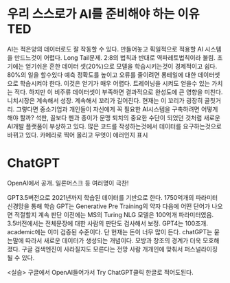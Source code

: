 # 우리 스스로가 AI를 준비해야 하는 이유 TED
AI는 적은양의 데이터로도 잘 작동할 수 있다.
만들어놓고 획일적으로 적용할 AI 시스템을 만드느것이 어렵다.
Long Tail문제. 2:8의 법칙과 반대로 역파레토법칙이라 불림.
초기에는 얻기쉬운 흔한 데이터 셋(20%)으로 모델을 학습시키는것이 경제적이고 쉽다. 80%의 일을 할수있다
예측 정확도를 높이고 오류를 줄이려면 롱테일에 대한 데이터셋으로 학습시켜야 한다. 이것은 얻기가 매우 어렵다.
트레이닝을 시켜도 얻을수 있는 가치는 적다.
하지만 이 비주류 데이터셋이 부족하면 결과적으로 완성도에 큰 영향을 미친다.
니치시장은 계속해서 성장. 계속해서 꼬리가 길어진다. 현재는 이 꼬리가 굉장히 골칫거리. 
그렇다면 중소기업과 개인들이 자신에게 꼭 필요한 AI시스템을 구축하려면 어떻게 해야 할까?
석판, 끌보다 펜과 종이가 문맹 퇴치의 중요한 수단이 되었던 것처럼
새로운 AI개발 플랫폼이 부상하고 있다. 많은 코드를 작성하는것에서 데이터를 요구하는것으로 바뀌고 있다.
카메라로 찍어 올리고 무엇이 에러인지 표시


# ChatGPT
OpenAI에서 공개. 
일론머스크 등 여러명이 극찬!

GPT3.5버전으로 2021년까지 학습된 데이터를 기반으로 한다.
1750억개의 파라미터 신경망을 통해 학습
GPT는 Generative Pre Training의 약자
  다음에 어떤 단어가 나오면 적절할지 계속 판단
  이전에는 MS의 Turing NLG 모델은 100억개 파라미터였음. 
  3.5버전에서는 전체문장에 대한 사람의 판단도 검사해서 보정.
  GPT4는 100조개.  academic에는 이미 검증된 수준이다. 단 현재는 돈이 너무 많이 든다.
chatGPT는 묻는말에 따라서 새로운 데이터가 생성되는 개념이다. 모방과 창조의 경계가 더욱 모호해졌다.
구글 검색엔진이 사라질지도 모른다는 전망
사람 개개인에 맞춰서 퍼스널라이징 될 수 있다.

<실습>
구글에서 OpenAI들어가서 Try ChatGPT클릭
한글로 적어도된다.
